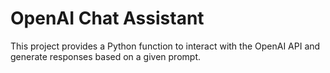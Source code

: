 # OpenAI Chat Assistant

This project provides a Python function to interact with the OpenAI API and generate responses based on a given prompt.
